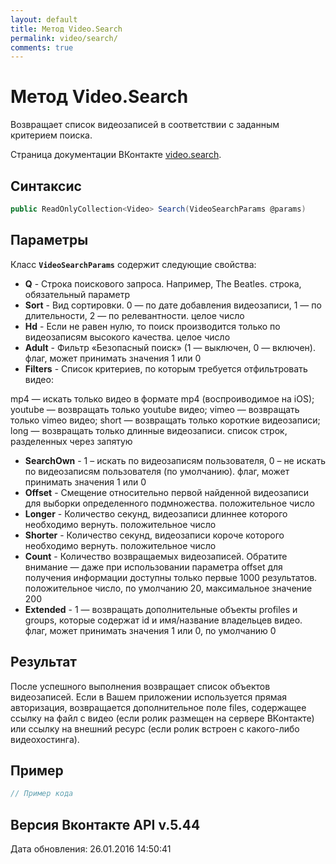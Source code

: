 ```yaml
---
layout: default
title: Метод Video.Search
permalink: video/search/
comments: true
---
```

# Метод Video.Search
Возвращает список видеозаписей в соответствии с заданным критерием поиска.

Страница документации ВКонтакте [video.search](https://vk.com/dev/video.search).
## Синтаксис
``` csharp
public ReadOnlyCollection<Video> Search(VideoSearchParams @params)
```

## Параметры
Класс **`VideoSearchParams`** содержит следующие свойства:

+ **Q** - Строка поискового запроса. Например, The Beatles. строка, обязательный параметр
+ **Sort** - Вид сортировки. 0 — по дате добавления видеозаписи, 1 — по длительности, 2 — по релевантности. целое число
+ **Hd** - Если не равен нулю, то поиск производится только по видеозаписям высокого качества. целое число
+ **Adult** - Фильтр «Безопасный поиск» (1 — выключен, 0 — включен). флаг, может принимать значения 1 или 0
+ **Filters** - Список критериев, по которым требуется отфильтровать видео: 

mp4 — искать только видео в формате mp4 (воспроиводимое на iOS); 
youtube — возвращать только youtube видео; 
vimeo — возвращать только vimeo видео; 
short — возвращать только короткие видеозаписи; 
long — возвращать только длинные видеозаписи. 
список строк, разделенных через запятую
+ **SearchOwn** - 1 – искать по видеозаписям пользователя, 0 – не искать по видеозаписям пользователя (по умолчанию). флаг, может принимать значения 1 или 0
+ **Offset** - Смещение относительно первой найденной видеозаписи для выборки определенного подмножества. положительное число
+ **Longer** - Количество секунд, видеозаписи длиннее которого необходимо вернуть. положительное число
+ **Shorter** - Количество секунд, видеозаписи короче которого необходимо вернуть. положительное число
+ **Count** - Количество возвращаемых видеозаписей. Обратите внимание — даже при использовании параметра offset для получения информации доступны только первые 1000 результатов. 
 положительное число, по умолчанию 20, максимальное значение 200
+ **Extended** - 1 — возвращать дополнительные объекты profiles и groups, которые содержат id и имя/название владельцев видео. флаг, может принимать значения 1 или 0, по умолчанию 0

## Результат
После успешного выполнения возвращает список объектов видеозаписей. 
Если в Вашем приложении используется  прямая авторизация, возвращается дополнительное поле files, содержащее ссылку на файл с видео (если ролик размещен на сервере ВКонтакте) или ссылку на внешний ресурс (если ролик встроен с какого-либо видеохостинга).

## Пример
``` csharp
// Пример кода
```

## Версия Вконтакте API v.5.44
Дата обновления: 26.01.2016 14:50:41
